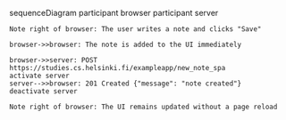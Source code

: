 sequenceDiagram
    participant browser
    participant server

    Note right of browser: The user writes a note and clicks "Save"

    browser->>browser: The note is added to the UI immediately

    browser->>server: POST https://studies.cs.helsinki.fi/exampleapp/new_note_spa
    activate server
    server-->>browser: 201 Created {"message": "note created"}
    deactivate server

    Note right of browser: The UI remains updated without a page reload